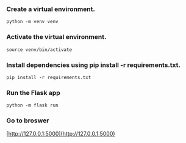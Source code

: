 ### Create a virtual environment.
`python -m venv venv`

### Activate the virtual environment.
`source venv/bin/activate`

### Install dependencies using pip install -r requirements.txt.
`pip install -r requirements.txt`

### Run the Flask app 

`python -m flask run`

### Go to broswer

[http://127.0.0.1:5000](http://127.0.0.1:5000)